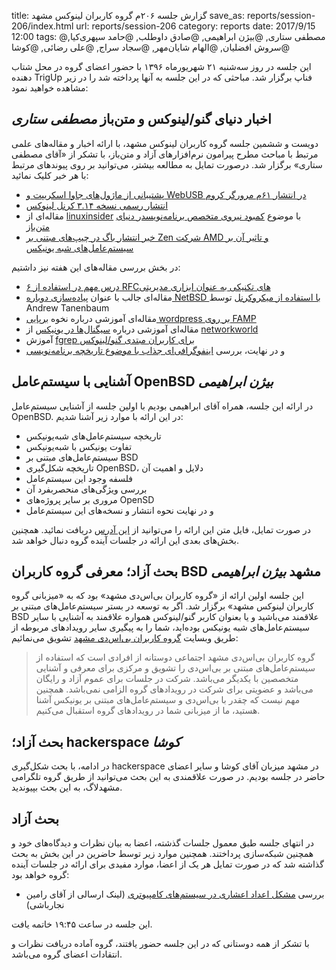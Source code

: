 title: گزارش جلسه ۲۰۶م گروه کاربران لینوکس مشهد
save_as: reports/session-206/index.html
url: reports/session-206
category: reports
date: 2017/9/15 12:00
tags: @مصطفی ستاری, @بیژن ابراهیمی, @صادق داوطلب, @حامد سپهری‌کیا, @سروش افضلیان, @الهام شایان‌مهر, @سجاد سراج, @علی رضائی, @کوشا

این جلسه در روز سه‌شنبه ۲۱ شهریورماه ۱۳۹۶ با حضور اعضای گروه در محل شتاب دهنده TrigUp فناپ برگزار شد. مباحثی که در این
جلسه به آنها پرداخته شد را در زیر مشاهده خواهید نمود:
<!--more-->

## اخبار دنیای گنو/لینوکس و متن‌باز *مصطفی ستاری*
دویست و ششمین جلسه گروه کاربران لینوکس مشهد، با ارائه‌ اخبار و مقاله‌های
علمی مرتبط با مباحث مطرح پیرامون نرم‌افزارهای آزاد و متن‌باز، با تشکر از
«آقای مصطفی ستاری» برگزار شد. درصورت تمایل به مطالعه بیشتر، می‌توانید بر
روی پیوند‌های مرتبط با هر خبر کلیک نمائید:


- [پشتیبانی از ماژول‌های جاوا اسکریپت و WebUS‌B در انتشار ۶۱م مرورگر کروم][1]
- [انتشار رسمی نسخه ۳.۱۴ کرنل لینوکس][4]
- مقاله‌ای از [linuxinsider][2] با موضوع [کمبود نیروی متخصص برنامه‌نویسدر دنیای متن‌باز][3]
- [خبر انتشار باگ در چیپ‌های مبتنی بر Zen شرکت AMD و تاثیر آن بر سیستم‌عامل‌های شبه یونیکس][5]

در بخش بررسی مقاله‌های این هفته نیز داشتیم:

- [۶ درس مهم در استفاده از RFCهای تکنیکی به عنوان ابزاری مدیریتی][6]
- مقاله‌ای جالب با عنوان [پیاده‌سازی دوباره NetBSD با استفاده از میکروکرنل][7] توسط Andrew Tanenbaum
- مقاله‌ای آموزشی درباره نخوه [برپایی wordpress بر روی FAMP][8]
- مقاله‌ای آموزشی درباره [سیگنال‌ها در یونیکس][9] از [networkworld][10]
- آموزش [fgrep برای کاربران مبتدی گنو/لینوکس][11]
- و در نهایت، بررسی [اینفوگرافی‌ای جذاب با موضوع تاریخچه برنامه‌نویسی][12]

## آشنایی با سیستم‌عامل OpenBSD *بیژن ابراهیمی*
در ارائه این جلسه، همراه آقای ابراهیمی بودیم با اولین جلسه از آشنایی
سیستم‌عامل OpenBSD. در این ارائه با موارد زیر آشنا شدیم:

- تاریخچه سیستم‌عامل‌های شبه‌یونیکس
- تفاوت یونیکس با شبه‌یونیکس
- سیستم‌عامل‌های مبتنی بر BSD
- تاریخچه شکل‌گیری OpenBSD، دلایل و اهمیت آن
- فلسفه وجود این سیستم‌عامل
- بررسی ویژگی‌های منحصربفرد آن
- مروری بر سایر پروژه‌های OpenSD
- و در نهایت نحوه انتشار و نسخه‌های این سیستم‌عامل

در صورت تمایل، فایل متن این ارائه را می‌توانید از [این آدرس][14] دریافت نمائید.
همچنین بخش‌های بعدی این ارائه در جلسات آینده گروه دنبال خواهد شد.

## بحث آزاد؛ معرفی گروه کاربران BSD مشهد *بیژن ابراهیمی*
این جلسه اولین ارائه از «گروه کاربران بی‌اس‌دی
مشهد» بود که به «میزبانی گروه کاربران لینوکس مشهد» برگزار شد. اگر
به توسعه در بستر سیستم‌عامل‌های مبتنی بر BSD علاقمند می‌باشید و یا
بعنوان کاربر گنو/لینوکس همواره علاقمند به آشنایی با سایر سیستم‌عامل‌های
شبه یونیکس بوده‌اید، شما را به پیگیری سایر رویدادهای مربوطه از طریق
وبسایت [گروه کاربران بی‌اس‌دی مشهد][13] تشویق می‌نمائیم:

> گروه کاربران بی‌اس‌دی مشهد اجتماعی دوستانه از افرادی است که استفاده از
سیستم‌عامل‌های مبتنی بر بی‌اس‌دی را تشویق و مرکزی برای معرفی و آشنایی متخصصین
با یکدیگر می‌باشد. شرکت در جلسات برای عموم آزاد و رایگان می‌باشد و عضویتی
برای شرکت در رویدادهای گروه الزامی نمی‌باشد. همچنین مهم نیست که چقدر با
بی‌اس‌دی و سیستم‌عامل‌های مبتنی بر یونیکس آشنا هستید، ما از میزبانی شما در
رویدادهای گروه استقبال می‌کنیم.


## بحث آزاد؛ hackerspace *کوشا*
در ادامه، با بحث شکل‌گیری hackerspace در مشهد میزبان آقای کوشا و سایر
اعضای حاضر در جلسه بودیم. در صورت علاقمندی به این بحث می‌توانید
از طریق گروه تلگرامی مشهدلاگ، به این بحث بپیوندید.

## بحث آزاد
در انتهای جلسه طبق معمول جلسات گذشته، اعضا به بیان نظرات و دیدگاه‌های خود
و همچنین شبکه‌سازی پرداختند. همچنین موارد زیر توسط حاضرین در این بخش به
بحث گذاشته شد که در صورت تمایل هر یک از اعضا، موارد مفیدی برای ارائه در
جلسات آینده گروه خواهد بود:

- بررسی [مشکل اعداد اعشاری در سیستم‌های کامپیوتری][15] (لینک ارسالی از آقای رامین نجارباشی)

این جلسه در ساعت ۱۹:۴۵ خاتمه یافت.

با  تشکر از همه دوستانی که در این جلسه حضور یافتند، گروه آماده دریافت نظرات و انتقادات اعضای گروه می‌باشد.

[1]: https://apple.slashdot.org/story/17/09/06/2011214/chrome-61-arrives-with-javascript-modules-webusb-support
[2]: http://www.linuxinsider.com/
[3]: http://www.linuxinsider.com/story/84775.html?rss=1
[4]: https://linux.slashdot.org/story/17/09/05/1637226/linux-kernel-413-officially-released
[5]: https://hothardware.com/news/freebsd-programmers-report-ryzen-smt-bug-that-hangs-or-resets-machines
[6]: https://opensource.com/article/17/9/6-lessons-rfcs
[7]: http://theembeddedboard.review/a-reimplementation-of-netbsd-using-a-microkernel-part-1-of-2/
[8]: https://www.howtoforge.com/tutorial/deploy-wordpress-on-top-of-famp-in-freebsd-111/
[9]: https://www.networkworld.com/article/3211296/linux/unix-dealing-with-signals.html
[10]: https://www.networkworld.com/
[11]: https://www.howtoforge.com/linux-fgrep-command/
[12]: https://bsdmag.org/programm_history/
[13]: http://mashhadbug.org
[14]: https://gitlab.com/snippets/1674869
[15]: http://0.30000000000000004.com/